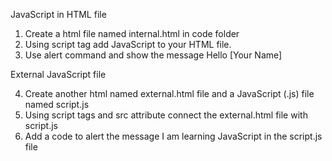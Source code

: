 JavaScript in HTML file

  1. Create a html file named internal.html in code folder
  2. Using script tag add JavaScript to your HTML file.
  3. Use alert command and show the message Hello [Your Name]


External JavaScript file

  4. Create another html named external.html file and a JavaScript (.js) file named script.js
  5. Using script tags and src attribute connect the external.html file with script.js
  6. Add a code to alert the message I am learning JavaScript in the script.js file